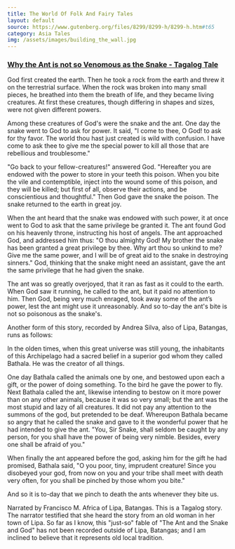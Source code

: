 ```yaml
---
title: The World Of Folk And Fairy Tales
layout: default
source: https://www.gutenberg.org/files/8299/8299-h/8299-h.htm#t65
category: Asia Tales
img: /assets/images/building_the_wall.jpg
---
```

<h3><a href="{{'/tales/whytheant/' | relative_url}}">Why the Ant is not so Venomous as the Snake - Tagalog Tale</a></h3>

<p>God first created the earth. Then he took a rock from the earth and threw it on the terrestrial surface. When the rock was broken into many small pieces, he breathed into them the breath of life, and they became living creatures. At first these creatures, though differing in shapes and sizes, were not given different powers.</p>

<p>Among these creatures of God's were the snake and the ant. One day the snake went to God to ask for power. It said, "I come to thee, O God! to ask for thy favor. The world thou hast just created is wild with confusion. I have come to ask thee to give me the special power to kill all those that are rebellious and troublesome."</p>

<p>"Go back to your fellow-creatures!" answered God. "Hereafter you are endowed with the power to store in your teeth this poison. When you bite the vile and contemptible, inject into the wound some of this poison, and they will be killed; but first of all, observe their actions, and be conscientious and thoughtful." Then God gave the snake the poison. The snake returned to the earth in great joy.</p>

<p>When the ant heard that the snake was endowed with such power, it at once went to God to ask that the same privilege be granted it. The ant found God on his heavenly throne, instructing his host of angels. The ant approached God, and addressed him thus: "O thou almighty God! My brother the snake has been granted a great privilege by thee. Why art thou so unkind to me? Give me the same power, and I will be of great aid to the snake in destroying sinners." God, thinking that the snake might need an assistant, gave the ant the same privilege that he had given the snake.</p>

<p>The ant was so greatly overjoyed, that it ran as fast as it could to the earth. When God saw it running, he called to the ant, but it paid no attention to him. Then God, being very much enraged, took away some of the ant’s power, lest the ant might use it unreasonably. And so to-day the ant's bite is not so poisonous as the snake's.</p>

<p>Another form of this story, recorded by Andrea Silva, also of Lipa, Batangas, runs as follows:</p>

<p>In the olden times, when this great universe was still young, the inhabitants of this Archipelago had a sacred belief in a superior god whom they called Bathala. He was the creator of all things.</p>

<p>One day Bathala called the animals one by one, and bestowed upon each a gift, or the power of doing something. To the bird he gave the power to fly. Next Bathala called the ant, likewise intending to bestow on it more power than on any other animals, because it was so very small; but the ant was the most stupid and lazy of all creatures. It did not pay any attention to the summons of the god, but pretended to be deaf. Whereupon Bathala became so angry that he called the snake and gave to it the wonderful power that he had intended to give the ant. "You, Sir Snake, shall seldom be caught by any person, for you shall have the power of being very nimble. Besides, every one shall be afraid of you."</p>

<p>When finally the ant appeared before the god, asking him for the gift he had promised, Bathala said, "O you poor, tiny, imprudent creature! Since you disobeyed your god, from now on you and your tribe shall meet with death very often, for you shall be pinched by those whom you bite."</p>

<p>And so it is to-day that we pinch to death the ants whenever they bite us.</p>

<p>Narrated by Francisco M. Africa of Lipa, Batangas. This is a Tagalog story. The narrator testified that she heard the story from an old woman in her town of Lipa. So far as I know, this "just-so" fable of "The Ant and the Snake and God" has not been recorded outside of Lipa, Batangas; and I am inclined to believe that it represents old local tradition.</p>
